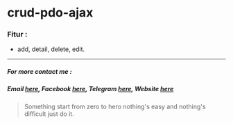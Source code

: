 # crud-pdo-ajax

### Fitur :
* add, detail, delete, edit.



***
#####   For more contact me :
#####   Email [here](https://mail.google.com/mail/u/0/#inbox?compose=VpCqJKjNSlJvmLXlQFGxXWCwWfmJmqSTkfJktSvSXJfvbrrRSSpQJfwSmznnJKpMwXBbPBg), Facebook [here](https://web.facebook.com/farhanameliapool), Telegram [here](https://t.me/uhaHoney), Website [here](https://bangunpsb.000webhostapp.com/)


> Something start from zero to hero nothing's easy and nothing's difficult just do it.
